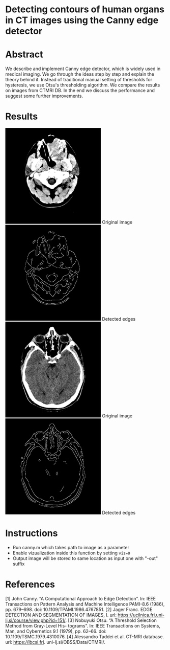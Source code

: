 # Detecting contours of human organs in CT images using the Canny edge detector

# Abstract
We describe and implement Canny edge detector, which is widely used in medical imaging. We go through the ideas step by step and explain the theory behind it. Instead of traditional manual setting of thresholds for hysteresis, we use Otsu's thresholding algorithm. We compare the results on images from CTMRI DB. In the end we discuss the performance and suggest some further improvements.

# Results
<img src="./images/0001.png" alt="drawing" width="300"/>
Original image

<img src="./images/0001-out.png" alt="drawing" width="300"/>
Detected edges

<img src="./images/0090.png" alt="drawing" width="300"/>
Original image

<img src="./images/0090-out.png" alt="drawing" width="300"/>
Detected edges

# Instructions
- Run canny.m which takes path to image as a parameter
- Enable vizualization inside this function by setting <code>viz=0</code>
- Output image will be stored to same location as input one with "-out" suffix

# References
[1] John Canny. “A Computational Approach to Edge Detection”. In: IEEE
Transactions on Pattern Analysis and Machine Intelligence PAMI-8.6 (1986),
pp. 679–698. doi: 10.1109/TPAMI.1986.4767851.
[2] Jager Franc. EDGE DETECTION AND SEGMENTATION OF IMAGES,
I. url: https://ucilnica.fri.uni-lj.si/course/view.php?id=151/.
[3] Nobuyuki Otsu. “A Threshold Selection Method from Gray-Level His-
tograms”. In: IEEE Transactions on Systems, Man, and Cybernetics 9.1
(1979), pp. 62–66. doi: 10.1109/TSMC.1979.4310076.
[4] Alessandro Taddei et al. CT-MRI database. url: https://lbcsi.fri.
uni-lj.si/OBSS/Data/CTMRI/.

